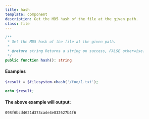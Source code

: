 ```yaml
---
title: hash
template: component
description: Get the MD5 hash of the file at the given path.
class: file
---
```


```php
/**
 * Get the MD5 hash of the file at the given path.
 *
 * @return string Returns a string on success, FALSE otherwise.
 */
public function hash(): string
```

#### Examples

```php
$result = $filesystem->hash('/foo/1.txt');

echo $result;
```

#### The above example will output:

```text
098f6bcd4621d373cade4e832627b4f6
```
